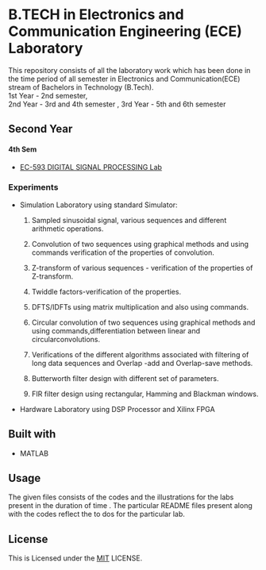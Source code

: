 
# B.TECH in Electronics and Communication Engineering (ECE) Laboratory

This repository consists of all the laboratory work which has been done in the time period of all semester in Electronics and Communication(ECE) stream of Bachelors in Technology (B.Tech).  
1st Year - 2nd semester,  
2nd Year - 3rd and 4th semester ,
3rd Year - 5th and 6th semester


## Second Year

#### 4th Sem
- [EC-593 DIGITAL SIGNAL PROCESSING Lab](https://github.com/MeheliR/Btech-ECE-labs/tree/main/5TH%20SEMESTER/DIGITAL%20SIGNAL%20PROCESSING%20LAB)
### Experiments

- Simulation Laboratory using standard Simulator: 

    
     1. Sampled sinusoidal signal, various sequences and different arithmetic operations.

     2. Convolution of two sequences using graphical methods and using commands verification of the properties of convolution.

     3. Z-transform of various sequences - verification of the properties of Z-transform. 
     4. Twiddle factors-verification of the properties.

     5. DFTS/IDFTs using matrix multiplication and also using commands. 
     6. Circular convolution of two sequences using graphical methods and using commands,differentiation between linear and circularconvolutions. 
     7. Verifications of the different algorithms associated with filtering of long data sequences and Overlap -add and Overlap-save methods.

     8. Butterworth filter design with different set of parameters.

     9. FIR filter design using rectangular, Hamming and Blackman windows.
- Hardware Laboratory using DSP Processor and Xilinx FPGA
## Built with

- MATLAB



## Usage

The given files consists of the codes and the illustrations for the labs present in the duration of time . The particular README files present along with the codes reflect the to dos for the particular lab.  


## License

This is Licensed under the [MIT](https://github.com/MeheliR/Btech-ECE-labs/blob/main/LICENSE) LICENSE.

